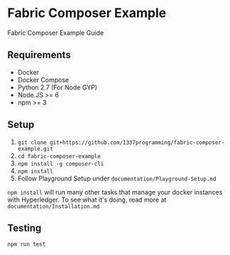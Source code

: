 # Fabric Composer Example
Fabric Composer Example Guide

## Requirements

* Docker
* Docker Compose
* Python 2.7 (For Node GYP)
* Node.JS >= 6
* npm >= 3

## Setup

1. `git clone git+https://github.com/1337programming/fabric-composer-example.git`
2. `cd fabric-composer-example`
3. `npm install -g composer-cli`
4. `npm install`
5. Follow Playground Setup under `documentation/Playground-Setup.md`

`npm install` will run many other tasks that manage your docker instances with Hyperledger. To see what it's doing, read
more at `documentation/Installation.md`

## Testing

`npm run test`


